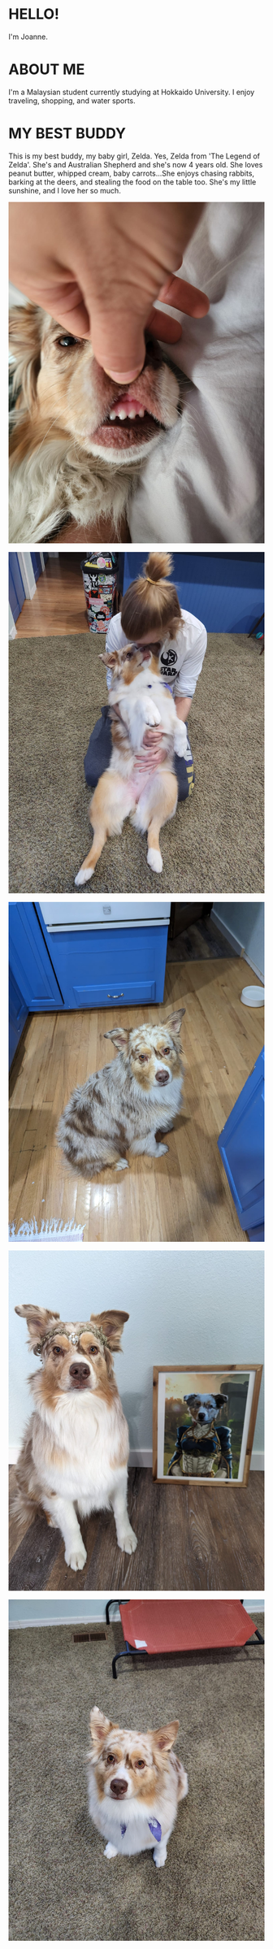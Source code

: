 # HELLO!
I'm Joanne.

# ABOUT ME
I'm a Malaysian student currently studying at Hokkaido University. I enjoy traveling, shopping, and water sports.

# MY BEST BUDDY
This is my best buddy, my baby girl, Zelda. Yes, Zelda from 'The Legend of Zelda'. She's and Australian Shepherd and she's now 4 years old. She loves peanut butter, whipped cream, baby carrots...She enjoys chasing rabbits, barking at the deers, and stealing the food on the table too. 
She's my little sunshine, and I love her so much.

![ิZelda](39b894ae-025e-4b84-b581-3f89fb75216c.jpeg)

![ิZelda](48d8a755-d172-4b01-a42a-420ec167c180.jpeg)

![ิZelda](4f789019-c3b6-4147-91fa-c5bf96e28fa9.jpeg)

![ิZelda](62b90c93-ad8a-4936-ba4a-188586543f3a.jpeg)

![ิZelda](92114a8e-a56c-44d5-86d8-05835337ace4.jpeg)